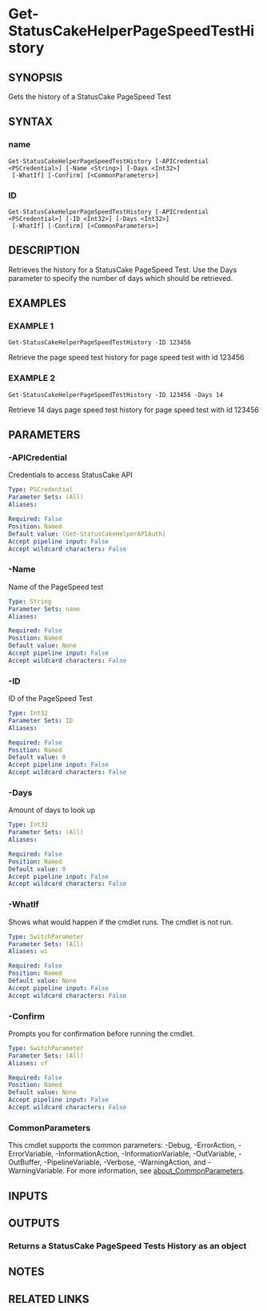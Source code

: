 # Get-StatusCakeHelperPageSpeedTestHistory

## SYNOPSIS
Gets the history of a StatusCake PageSpeed Test

## SYNTAX

### name
```
Get-StatusCakeHelperPageSpeedTestHistory [-APICredential <PSCredential>] [-Name <String>] [-Days <Int32>]
 [-WhatIf] [-Confirm] [<CommonParameters>]
```

### ID
```
Get-StatusCakeHelperPageSpeedTestHistory [-APICredential <PSCredential>] [-ID <Int32>] [-Days <Int32>]
 [-WhatIf] [-Confirm] [<CommonParameters>]
```

## DESCRIPTION
Retrieves the history for a StatusCake PageSpeed Test.
Use the Days parameter to specify the number of days which should be retrieved.

## EXAMPLES

### EXAMPLE 1
```
Get-StatusCakeHelperPageSpeedTestHistory -ID 123456
```

Retrieve the page speed test history for page speed test with id 123456

### EXAMPLE 2
```
Get-StatusCakeHelperPageSpeedTestHistory -ID 123456 -Days 14
```

Retrieve 14 days page speed test history for page speed test with id 123456

## PARAMETERS

### -APICredential
Credentials to access StatusCake API

```yaml
Type: PSCredential
Parameter Sets: (All)
Aliases:

Required: False
Position: Named
Default value: (Get-StatusCakeHelperAPIAuth)
Accept pipeline input: False
Accept wildcard characters: False
```

### -Name
Name of the PageSpeed test

```yaml
Type: String
Parameter Sets: name
Aliases:

Required: False
Position: Named
Default value: None
Accept pipeline input: False
Accept wildcard characters: False
```

### -ID
ID of the PageSpeed Test

```yaml
Type: Int32
Parameter Sets: ID
Aliases:

Required: False
Position: Named
Default value: 0
Accept pipeline input: False
Accept wildcard characters: False
```

### -Days
Amount of days to look up

```yaml
Type: Int32
Parameter Sets: (All)
Aliases:

Required: False
Position: Named
Default value: 0
Accept pipeline input: False
Accept wildcard characters: False
```

### -WhatIf
Shows what would happen if the cmdlet runs.
The cmdlet is not run.

```yaml
Type: SwitchParameter
Parameter Sets: (All)
Aliases: wi

Required: False
Position: Named
Default value: None
Accept pipeline input: False
Accept wildcard characters: False
```

### -Confirm
Prompts you for confirmation before running the cmdlet.

```yaml
Type: SwitchParameter
Parameter Sets: (All)
Aliases: cf

Required: False
Position: Named
Default value: None
Accept pipeline input: False
Accept wildcard characters: False
```

### CommonParameters
This cmdlet supports the common parameters: -Debug, -ErrorAction, -ErrorVariable, -InformationAction, -InformationVariable, -OutVariable, -OutBuffer, -PipelineVariable, -Verbose, -WarningAction, and -WarningVariable. For more information, see [about_CommonParameters](http://go.microsoft.com/fwlink/?LinkID=113216).

## INPUTS

## OUTPUTS

### Returns a StatusCake PageSpeed Tests History as an object
## NOTES

## RELATED LINKS

